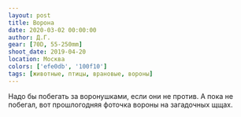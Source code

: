 ```yaml
---
layout: post
title: Ворона
date: 2020-03-02 00:00:00
author: Д.Г.
gear: [70D, 55-250mm]
shoot_date: 2019-04-20
location: Москва
colors: ['efe0db', '100f10']
tags: [животные, птицы, врановые, вороны]
---
```

Надо бы побегать за воронушками, если они не против. А пока не побегал, вот прошлогодняя фоточка вороны на загадочных щщах.
